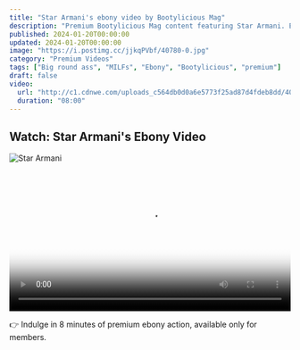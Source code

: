 ```yaml
---
title: "Star Armani's ebony video by Bootylicious Mag"
description: "Premium Bootylicious Mag content featuring Star Armani. Exclusive ebony video for members."
published: 2024-01-20T00:00:00
updated: 2024-01-20T00:00:00
image: "https://i.postimg.cc/jjkqPVbf/40780-0.jpg"
category: "Premium Videos"
tags: ["Big round ass", "MILFs", "Ebony", "Bootylicious", "premium"]
draft: false
video:
  url: "http://c1.cdnwe.com/uploads_c564db0d0a6e5773f25ad87d4fdeb8dd/40780/BySex_Net_40780_480p.mp4"
  duration: "08:00"
---
```


## Watch: Star Armani's Ebony Video

![Star Armani](https://i.postimg.cc/jjkqPVbf/40780-0.jpg)

<video width="100%" height="auto" controls preload="metadata" poster="https://i.postimg.cc/jjkqPVbf/40780-0.jpg">
  <source src="http://c1.cdnwe.com/uploads_c564db0d0a6e5773f25ad87d4fdeb8dd/40780/BySex_Net_40780_480p.mp4" type="video/mp4">
  Your browser does not support the video tag.
</video>

👉 Indulge in 8 minutes of premium ebony action, available only for members.